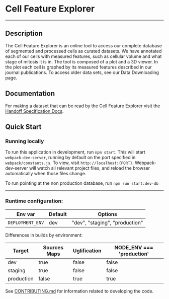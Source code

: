 # Cell Feature Explorer

---

## Description

The Cell Feature Explorer is an online tool to access our complete database of segmented and processed cells as curated datasets. We have annotated each of our cells with measured features, such as cellular volume and what stage of mitosis it is in. The tool is composed of a plot and a 3D viewer. In the plot each cell is graphed by its measured features described in our journal publications. To access older data sets, see our Data Downloading page.

## Documentation
For making a dataset that can be read by the Cell Feature Explorer visit the
[Handoff Specification Docs](https://allen-cell-animated.github.io/cell-feature-data/HandoffSpecification.html).

## Quick Start

### Running locally
To run this application in development, run `npm start`. This will start `webpack-dev-server`, running by default
on the port specified in `webpack/constants.js`. To view, visit `http://localhost:{PORT}`. Webpack-dev-server will watch all relevant project files, and reload the browser automatically when those files change.

To run pointing at the non production database, run `npm run start:dev-db`
___


### Runtime configuration:

| Env var | Default | Options |
| ------- |-------- |---------|
|`DEPLOYMENT_ENV`    | dev     | "dev", "staging", "production" |


Differences in builds by environment:

| Target | Sources Maps | Uglification | NODE_ENV === 'production' |
| ------ | ------------ | ------------ |  ------------------------- |
| dev    | true         | false |  false                     |
| staging| true         | false |  false                      |
| production| false      | true |  true                      |

See [CONTRIBUTING.md](CONTRIBUTING.md) for information related to developing the code.
